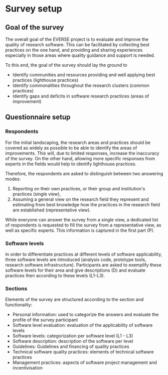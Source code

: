 # Survey setup
## Goal of the survey

The overall goal of the EVERSE project is to evaluate and improve the quality of research software. This can be facilitated by collecting best practices on the one hand, and providing and sharing experiences especially in those areas where quality guidance and support is needed.

To this end, the goal of the survey should lay the ground to

* Identify communities and resources providing and well applying best practices (lighthouse practices)
* Identify commonalities throughout the research clusters (common practices)
* Identify gaps and deficits in software research practices (areas of improvement)

## Questionnaire setup

### Respondents 

For the initial landscaping, the research areas and practices should be covered as widely as possible to be able to identify the areas of improvements. This will, due to limited responses, increase the inaccuracy of the survey. On the other hand, allowing more specific responses from experts in the fields would help to identify lighthouse practices. 

Therefore, the respondents are asked to distinguish between two answering modes:

1. Reporting on their own practices, or their group and institution's practices (single view),
2. Assuming a general view on the research field they represent and estimating from best knowledge how the practices in the research field are established (representative view).

While everyone can answer the survey from a single view, a dedicated list of respondents is requested to fill the survey from a representative view, as well as specific experts. This information is captured in the first part (P).

### Software levels

In order to differentiate practices at different levels of software applicability, three software levels are introduced (analysis code, prototype tools, research software infrastructure). Participants are asked to exemplify these software levels for their area and give descriptions (D) and evaluate practices then according to these levels (L1-L3).

### Sections
Elements of the survey are structured according to the section and functionality:

* Personal information: used to categorize the answers and evaluate the profile of the survey participant
* Software level evaluation: evaluation of the applicability of software levels
* Software levels: categorization per software level (L1 - L3)
* Software description: description of the software per level
* Guidelines: Guidelines and financing of quality practices
* Technical software quality practices: elements of technical software practices
* Management practices: aspects of software project management and incentivisation